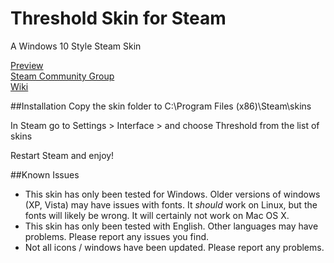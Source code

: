 # Threshold Skin for Steam
A Windows 10 Style Steam Skin

[Preview](http://imgur.com/a/AXvwF)  
[Steam Community Group](http://steamcommunity.com/groups/thresholdskin)  
[Wiki](http://github.com/Edgarware/Threshold-Skin/wiki)

##Installation
Copy the skin folder to C:\Program Files (x86)\Steam\skins

In Steam go to Settings > Interface > and choose Threshold from the list of skins

Restart Steam and enjoy!

##Known Issues
* This skin has only been tested for Windows. Older versions of windows (XP, Vista) may have issues with fonts. It *should* work on Linux, but the fonts will likely be wrong. It will certainly not work on Mac OS X.
* This skin has only been tested with English. Other languages may have problems. Please report any issues you find.
* Not all icons / windows have been updated. Please report any problems.
